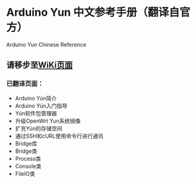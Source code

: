 # Arduino Yun 中文参考手册（翻译自官方）
Arduino Yun Chinese Reference
## 请移步至[WiKi页面](https://github.com/ZuChen93/Arduino-Yun-Reference-CN/wiki)

### 已翻译页面：
- Arduino Yún简介  
- Arduino Yún入门指导  
- Yún软件包管理器  
- 升级OpenWrt Yun系统镜像  
- 扩充Yún的存储空间  
- 通过SSH和cURL使用命令行进行通讯  
- Bridge库  
- Bridge类  
- Process类  
- Console类  
- FileIO类
